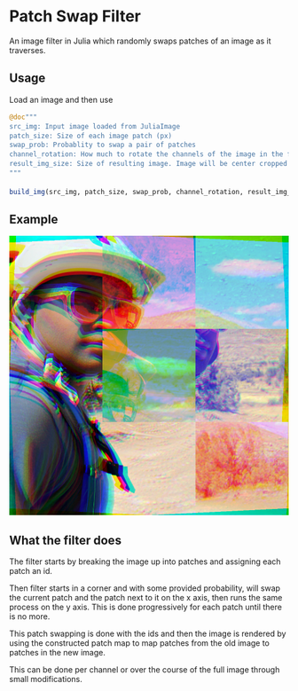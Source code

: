 # Patch Swap Filter

An image filter in Julia which randomly swaps patches of an image as it traverses.

## Usage

Load an image and then use

```jl
@doc"""
src_img: Input image loaded from JuliaImage
patch_size: Size of each image patch (px)
swap_prob: Probablity to swap a pair of patches
channel_rotation: How much to rotate the channels of the image in the final image
result_img_size: Size of resulting image. Image will be center cropped square to the specified size
"""

build_img(src_img, patch_size, swap_prob, channel_rotation, result_img_size)
```

## Example

![example](examples/plot_3632.png)

## What the filter does

The filter starts by breaking the image up into patches and assigning each patch an id.

Then filter starts in a corner and with some provided probability, will swap the current patch and the patch next to it on the x axis, then runs the same process on the y axis. This is done progressively for each patch until there is no more.

This patch swapping is done with the ids and then the image is rendered by using the constructed patch map to map patches from the old image to patches in the new image.

This can be done per channel or over the course of the full image through small modifications.
